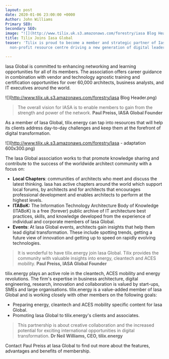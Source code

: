 ```yaml
---
layout: post
date: 2020-01-06 23:00:00 +0000
Author: John Williams
Primary SEO: 
Secondary SEO: 
image: "![](http://www.tilix.uk.s3.amazonaws.com/forestry/iasa Blog Header.png)"
title: Tilix Joins Iasa Global
teaser: 'Tilix is proud to become a member and strategic partner of Iasa Global: A
  non-profit resource centre driving a new generation of digital leaders.'

---
```


Iasa Global is committed to enhancing networking and learning opportunities for all of its members. The association offers career guidance in combination with vendor and technology agnostic training and certification opportunities for over 60,000 architects, business analysts, and IT executives around the world.

![](http://www.tilix.uk.s3.amazonaws.com/forestry/iasa Blog Header.png)

> The overall vision for IASA is to enable members to gain from the strength and power of the network. **Paul Preiss, IASA Global Founder**

As a member of Iasa Global, tilix.energy can tap into resources that will help its clients address day-to-day challenges and keep them at the forefront of digital transformation.

![](http://www.tilix.uk.s3.amazonaws.com/forestry/Iasa - adaptation 600x300.png)

The Iasa Global association works to that promote knowledge sharing and contribute to the success of the worldwide architect community with a focus on:

* **Local Chapters**: communities of architects who meet and discuss the latest thinking. Iasa has active chapters around the world which support local forums, by architects and for architects that encourages professional development and enables architects to perform at the highest levels.
* **ITABoK:** The Information Technology Architecture Body of Knowledge (ITABoK) is a free (forever) public archive of IT architecture best practices, skills, and knowledge developed from the experience of individual and corporate members of Iasa Global.
* **Events**: At Iasa Global events, architects gain insights that help them lead digital transformation. These include spotting trends, getting a future view of innovation and getting up to speed on rapidly evolving technologies.

> It is wonderful to have tilix.energy join Iasa Global. Tilix provides the community with valuable insights into energy, cleantech and ACES mobility. **Paul Preiss, IASA Global Founder**

tilix.energy plays an active role in the cleantech, ACES mobility and energy revolutions. The firm's expertise in business architecture, digital engineering, research, innovation and collaboration is valued by start-ups, SMEs and large organisations. tilix.energy is a value-added member of Iasa Global and is working closely with other members on the following goals:

* Preparing energy, cleantech and ACES mobility specific content for Iasa Global.
* Promoting Iasa Global to tilix.energy's clients and associates.

> This partnership is about creative collaboration and the increased potential for exciting international opportunities in digital transformation. **Dr Neil Williams, CEO, tilix.energy**

Contact Paul Preiss at Iasa Global to find out more about the features, advantages and benefits of membership.
